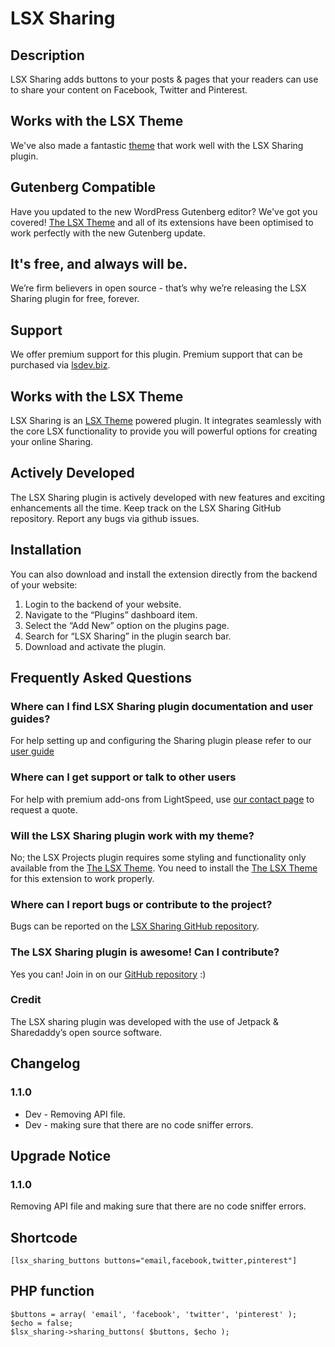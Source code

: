 # LSX Sharing

## Description
LSX Sharing adds buttons to your posts & pages that your readers can use to share your content on Facebook, Twitter and Pinterest.

## Works with the LSX Theme
We've also made a fantastic [theme](https://lsx.lsdev.biz/) that work well with the LSX Sharing plugin.

## Gutenberg Compatible
Have you updated to the new WordPress Gutenberg editor? We've got you covered! [The LSX Theme](https://lsx.lsdev.biz/) and all of its extensions have been optimised to work perfectly with the new Gutenberg update.

## It's free, and always will be.
We’re firm believers in open source - that’s why we’re releasing the LSX Sharing plugin for free, forever.

## Support
We offer premium support for this plugin. Premium support that can be purchased via [lsdev.biz](https://www.lsdev.biz/services/support/).

## Works with the LSX Theme
LSX Sharing is an [LSX Theme](http://lsx.lsdev.biz/) powered plugin. It integrates seamlessly with the core LSX functionality to provide you will powerful options for creating your online Sharing.

## Actively Developed
The LSX Sharing plugin is actively developed with new features and exciting enhancements all the time. Keep track on the LSX Sharing GitHub repository. Report any bugs via github issues.

## Installation
You can also download and install the extension directly from the backend of your website:

1. Login to the backend of your website.
2. Navigate to the “Plugins” dashboard item.
3. Select the “Add New” option on the plugins page.
4. Search for “LSX Sharing” in the plugin search bar.
5. Download and activate the plugin.

## Frequently Asked Questions

### Where can I find LSX Sharing plugin documentation and user guides?
For help setting up and configuring the Sharing plugin please refer to our [user guide](https://www.lsdev.biz/documentation/lsx/lsx-sharing-extension/)

### Where can I get support or talk to other users
For help with premium add-ons from LightSpeed, use [our contact page](https://www.lsdev.biz/contact-us/) to request a quote.

### Will the LSX Sharing plugin work with my theme?
No; the LSX Projects plugin requires some styling and functionality only available from the [The LSX Theme](http://lsx.lsdev.biz/). You need to install the [The LSX Theme](http://lsx.lsdev.biz) for this extension to work properly.

### Where can I report bugs or contribute to the project?
Bugs can be reported on the [LSX Sharing GitHub repository](https://github.com/lightspeeddevelopment/lsx/issues).

### The LSX Sharing plugin is awesome! Can I contribute?
Yes you can! Join in on our [GitHub repository](https://github.com/lightspeeddevelopment/lsx-sharing/) :)

### Credit
The LSX sharing plugin was developed with the use of Jetpack & Sharedaddy’s open source software.  

## Changelog

### 1.1.0
* Dev -  Removing API file.
* Dev - making sure that there are no code sniffer errors.

## Upgrade Notice

### 1.1.0
Removing API file and making sure that there are no code sniffer errors.

## Shortcode
```
[lsx_sharing_buttons buttons="email,facebook,twitter,pinterest"]
```

## PHP function
```
$buttons = array( 'email', 'facebook', 'twitter', 'pinterest' );
$echo = false;
$lsx_sharing->sharing_buttons( $buttons, $echo );
```
